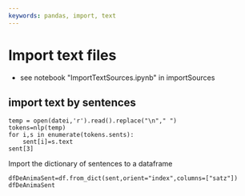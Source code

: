 ```yaml
---
keywords: pandas, import, text
---
```


# Import text files

- see notebook "ImportTextSources.ipynb" in importSources

## import text by sentences

```
temp = open(datei,'r').read().replace("\n"," ")
tokens=nlp(temp)
for i,s in enumerate(tokens.sents):
    sent[i]=s.text
sent[3]
```


Import the dictionary of sentences to a dataframe

```
dfDeAnimaSent=df.from_dict(sent,orient="index",columns=["satz"])
dfDeAnimaSent

```
